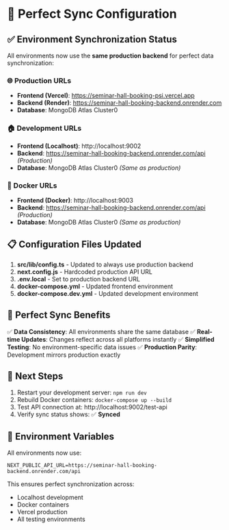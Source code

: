 # 🔄 Perfect Sync Configuration

## ✅ Environment Synchronization Status

All environments now use the **same production backend** for perfect data synchronization:

### 🌐 Production URLs
- **Frontend (Vercel)**: https://seminar-hall-booking-psi.vercel.app
- **Backend (Render)**: https://seminar-hall-booking-backend.onrender.com
- **Database**: MongoDB Atlas Cluster0

### 🏠 Development URLs
- **Frontend (Localhost)**: http://localhost:9002
- **Backend**: https://seminar-hall-booking-backend.onrender.com/api *(Production)*
- **Database**: MongoDB Atlas Cluster0 *(Same as production)*

### 🐳 Docker URLs
- **Frontend (Docker)**: http://localhost:9003
- **Backend**: https://seminar-hall-booking-backend.onrender.com/api *(Production)*
- **Database**: MongoDB Atlas Cluster0 *(Same as production)*

## 📋 Configuration Files Updated

1. **src/lib/config.ts** - Updated to always use production backend
2. **next.config.js** - Hardcoded production API URL
3. **.env.local** - Set to production backend URL
4. **docker-compose.yml** - Updated frontend environment
5. **docker-compose.dev.yml** - Updated development environment

## 🎯 Perfect Sync Benefits

✅ **Data Consistency**: All environments share the same database
✅ **Real-time Updates**: Changes reflect across all platforms instantly
✅ **Simplified Testing**: No environment-specific data issues
✅ **Production Parity**: Development mirrors production exactly

## 🚀 Next Steps

1. Restart your development server: `npm run dev`
2. Rebuild Docker containers: `docker-compose up --build`
3. Test API connection at: http://localhost:9002/test-api
4. Verify sync status shows: ✅ **Synced**

## 🔧 Environment Variables

All environments now use:
```
NEXT_PUBLIC_API_URL=https://seminar-hall-booking-backend.onrender.com/api
```

This ensures perfect synchronization across:
- Localhost development
- Docker containers  
- Vercel production
- All testing environments
